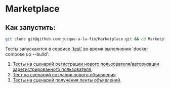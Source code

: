 # Marketplace
## Как запустить:
```bash
git clone git@github.com:jusque-a-la-fin/Marketplace.git && cd Marketplace && docker compose up --build
```
Тесты запускаются в сервисе ['test'](https://github.com/jusque-a-la-fin/Marketplace/blob/main/compose.yaml) во время выполнения 'docker compose up --build':  
1) [Тесты на сценарий регистрации нового пользователя/авторизации зарегистрированного пользователя](https://github.com/jusque-a-la-fin/Marketplace/blob/main/internal/handlers/user/auth_test.go),  
2) [Тест на сценарий создания нового объявления](https://github.com/jusque-a-la-fin/Marketplace/blob/main/internal/handlers/user/post_test.go).  
3) [Тесты на сценарий получения ленты объявлений](https://github.com/jusque-a-la-fin/Marketplace/blob/main/internal/handlers/user/get_cards_test.go).
